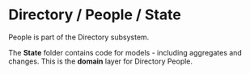# Directory / People / State

People is part of the Directory subsystem.
  
The **State** folder contains code for models - including aggregates and changes. This is the **domain** layer for Directory People.
